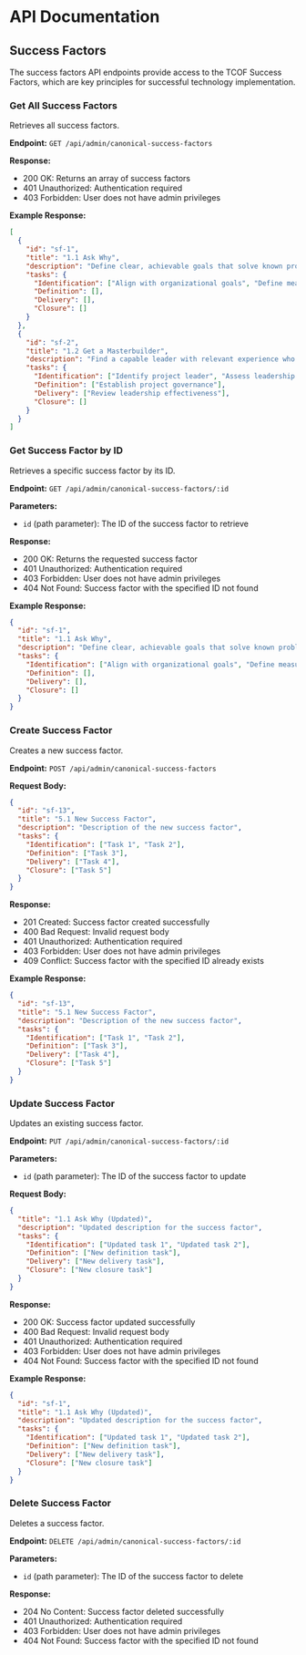 # API Documentation

## Success Factors

The success factors API endpoints provide access to the TCOF Success Factors, which are key principles for successful technology implementation.

### Get All Success Factors

Retrieves all success factors.

**Endpoint:** `GET /api/admin/canonical-success-factors`

**Response:**
- 200 OK: Returns an array of success factors
- 401 Unauthorized: Authentication required
- 403 Forbidden: User does not have admin privileges

**Example Response:**
```json
[
  {
    "id": "sf-1",
    "title": "1.1 Ask Why",
    "description": "Define clear, achievable goals that solve known problems.",
    "tasks": {
      "Identification": ["Align with organizational goals", "Define measurable outcomes"],
      "Definition": [],
      "Delivery": [],
      "Closure": []
    }
  },
  {
    "id": "sf-2",
    "title": "1.2 Get a Masterbuilder",
    "description": "Find a capable leader with relevant experience who can guide the project.",
    "tasks": {
      "Identification": ["Identify project leader", "Assess leadership capability"],
      "Definition": ["Establish project governance"],
      "Delivery": ["Review leadership effectiveness"],
      "Closure": []
    }
  }
]
```

### Get Success Factor by ID

Retrieves a specific success factor by its ID.

**Endpoint:** `GET /api/admin/canonical-success-factors/:id`

**Parameters:**
- `id` (path parameter): The ID of the success factor to retrieve

**Response:**
- 200 OK: Returns the requested success factor
- 401 Unauthorized: Authentication required
- 403 Forbidden: User does not have admin privileges
- 404 Not Found: Success factor with the specified ID not found

**Example Response:**
```json
{
  "id": "sf-1",
  "title": "1.1 Ask Why",
  "description": "Define clear, achievable goals that solve known problems.",
  "tasks": {
    "Identification": ["Align with organizational goals", "Define measurable outcomes"],
    "Definition": [],
    "Delivery": [],
    "Closure": []
  }
}
```

### Create Success Factor

Creates a new success factor.

**Endpoint:** `POST /api/admin/canonical-success-factors`

**Request Body:**
```json
{
  "id": "sf-13",
  "title": "5.1 New Success Factor",
  "description": "Description of the new success factor",
  "tasks": {
    "Identification": ["Task 1", "Task 2"],
    "Definition": ["Task 3"],
    "Delivery": ["Task 4"],
    "Closure": ["Task 5"]
  }
}
```

**Response:**
- 201 Created: Success factor created successfully
- 400 Bad Request: Invalid request body
- 401 Unauthorized: Authentication required
- 403 Forbidden: User does not have admin privileges
- 409 Conflict: Success factor with the specified ID already exists

**Example Response:**
```json
{
  "id": "sf-13",
  "title": "5.1 New Success Factor",
  "description": "Description of the new success factor",
  "tasks": {
    "Identification": ["Task 1", "Task 2"],
    "Definition": ["Task 3"],
    "Delivery": ["Task 4"],
    "Closure": ["Task 5"]
  }
}
```

### Update Success Factor

Updates an existing success factor.

**Endpoint:** `PUT /api/admin/canonical-success-factors/:id`

**Parameters:**
- `id` (path parameter): The ID of the success factor to update

**Request Body:**
```json
{
  "title": "1.1 Ask Why (Updated)",
  "description": "Updated description for the success factor",
  "tasks": {
    "Identification": ["Updated task 1", "Updated task 2"],
    "Definition": ["New definition task"],
    "Delivery": ["New delivery task"],
    "Closure": ["New closure task"]
  }
}
```

**Response:**
- 200 OK: Success factor updated successfully
- 400 Bad Request: Invalid request body
- 401 Unauthorized: Authentication required
- 403 Forbidden: User does not have admin privileges
- 404 Not Found: Success factor with the specified ID not found

**Example Response:**
```json
{
  "id": "sf-1",
  "title": "1.1 Ask Why (Updated)",
  "description": "Updated description for the success factor",
  "tasks": {
    "Identification": ["Updated task 1", "Updated task 2"],
    "Definition": ["New definition task"],
    "Delivery": ["New delivery task"],
    "Closure": ["New closure task"]
  }
}
```

### Delete Success Factor

Deletes a success factor.

**Endpoint:** `DELETE /api/admin/canonical-success-factors/:id`

**Parameters:**
- `id` (path parameter): The ID of the success factor to delete

**Response:**
- 204 No Content: Success factor deleted successfully
- 401 Unauthorized: Authentication required
- 403 Forbidden: User does not have admin privileges
- 404 Not Found: Success factor with the specified ID not found
